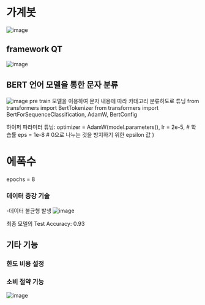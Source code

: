 # 가계봇
![image](https://github.com/user-attachments/assets/e499d249-03da-4a92-8a82-5fc8795c65b6)

## framework QT
![image](https://github.com/user-attachments/assets/6986b978-7e8a-4b4b-99fb-9805e95b90cd)


## BERT 언어 모델을 통한 문자 분류
![image](https://github.com/user-attachments/assets/0b50ab58-a3be-475c-a05e-7ce9f9fe745a)
pre train 모델을 이용하여 문자 내용에 따라 카테고리 분류하도로 튜닝
from transformers import BertTokenizer
from transformers import BertForSequenceClassification, AdamW, BertConfig

하이퍼 파라미터 튜닝:
optimizer = AdamW(model.parameters(),
                  lr = 2e-5, # 학습률
                  eps = 1e-8 # 0으로 나누는 것을 방지하기 위한 epsilon 값
                )

# 에폭수
epochs = 8

### 데이터 증강 기술
-데이터 불균형 발생
![image](https://github.com/user-attachments/assets/0d8a9fbd-6b09-4498-8dde-560b99b0eed2)

최종 모델의 Test Accuracy: 0.93


## 기타 기능
### 한도 비용 설정
### 소비 절약 기능
![image](https://github.com/user-attachments/assets/4cfb5179-5af0-449c-9780-637a937fcad4)
